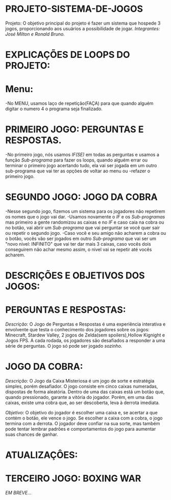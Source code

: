 # PROJETO-SISTEMA-DE-JOGOS
Projeto: O objetivo principal do projeto é fazer um sistema que hospede 3 jogos, proporcionando aos usuários a possibilidade de jogar.
*Integrantes: José Milton e Ronald Bruno.*

# EXPLICAÇÕES DE LOOPS DO PROJETO:

# Menu:
-No MENU, usamos laço de repetição(FAÇA) para que quando alguém digitar o numero 4 o programa seja finalizado.
# PRIMEIRO JOGO: PERGUNTAS E RESPOSTAS.
-No primeiro jogo, nós usamos *IF(SE)* em todas as perguntas e usamos a função *Sub-programa* para fazer os loops, quando alguém errar ou terminar o primeiro jogo acertando tudo, ela vai ser jogada em um outro sub-programa que vai ter as opções de voltar ao menu ou -refazer o primeiro jogo.
# SEGUNDO JOGO: JOGO DA COBRA
-Nesse segundo jogo, fizemos um sistema para os jogadores não repetirem os nomes que o jogo vai dar. 
-Usamos novamente o *IF* e os *Sub-programas* mas primeiro a gente randomizou as caixas e no *IF* e caso caia na cobra ou no botão, vai abrir um *Sub-programa* que vai perguntar se você quer sair ou repetir o segundo jogo.
-Caso você e seu amigo não acharem a cobra ou o botão, vocês vão ser jogados em outro *Sub-programa* que vai ser um "novo nivel: INFINITO" que vai ter dar mais 3 caixas, caso vocês dois conseguirem não achar mesmo assim, o nivel vai se repetir até vocês acharem.

# DESCRIÇÕES E OBJETIVOS DOS JOGOS:

# PERGUNTAS E RESPOSTAS:
*Descriçâo:*
O Jogo de Perguntas e Respostas é uma experiência interativa e envolvente que testa o conhecimento dos jogadores sobre os jogos: Minecraft, Stardew Valley, 2 jogos de Zelda(sem spoilers),Hollow Kignight e Jogos FPS. A cada rodada, os jogadores são desafiados a responder a uma série de perguntas. O jogo só pode ser jogado *sozinho.*

# JOGO DA COBRA: 
*Descriçâo:*
O Jogo da Caixa Misteriosa é um jogo de sorte e estratégia simples, porém desafiador. O jogo consiste em cinco caixas numeradas, dispostas de forma aleatória. Dentro de uma das caixas está um botão que, quando pressionado, garante a vitória do jogador. Porém, em uma das caixas, existe uma cobra que, ao ser descoberta, leva à derrota imediata.

*Objetivo:*
O objetivo do jogador é escolher uma caixa e, se acertar a que contém o botão, ele vence o jogo. Se escolher a caixa com a cobra, o jogo termina com a derrota. O jogador deve confiar na sua sorte, mas também pode tentar lembrar padrões e comportamentos do jogo para aumentar suas chances de ganhar.

# ATUALIZAÇÔES:

# TERCEIRO JOGO: BOXING WAR
*EM BREVE...*

